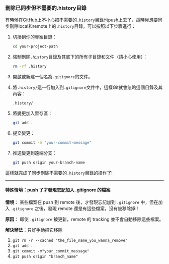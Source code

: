 ### 刪除已同步但不需要的.history目錄

有時候在GitHub上不小心把不需要的`.history`目錄也push上去了，這時候想要同步刪除local和remote上的`.history`目錄，可以按照以下步驟進行：

1. 切換到你的專案目錄：
   ```bash
   cd your-project-path
   ```

2. 強制刪除`.history`目錄及其底下的所有子目錄和文件（請小心使用）：
   ```bash
   rm -rf .history
   ```

3. 開啟或新建一個名為`.gitignore`的文件。

4. 將`.history/`這一行加入到`.gitignore`文件中，這樣Git就會忽略這個目錄及其內容：
   ```
   .history/
   ```

5. 將變更加入暫存區：
   ```bash
   git add .
   ```

6. 提交變更：
   ```bash
   git commit -m "your-commit-message"
   ```

7. 推送變更到遠端分支：
   ```bash
   git push origin your-branch-name
   ```

這樣就完成了同步刪除不需要的`.history`目錄的操作了!

---

#### 特殊情境：push 了才發現忘記加入 .gitignore 的檔案

**情境**：
某些檔案在 push 到 remote 後，才發現忘記加到 `.gitignore` 中，但在加入 `.gitignore` 之後，發現 remote 還是有這些檔案，沒有被移除掉!!

**原因**： 即使 `.gitignore` 被更新，remote 的 tracking 並不會自動移除這些檔案。

**解決辦法**：只好手動把它移除
1. `git rm -r --cached "the_file_name_you_wanna_remove"`
2. `git add .`
3. `git commit -m"your_commit_message"`
4. `git push origin "branch_name"`